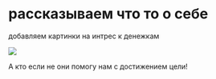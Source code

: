 # рассказываем что то  о себе 

добавляем картинки на интрес к денежкам

![](../summary/img/money.jpg)

А кто если не они помогу нам с достижением цели!
